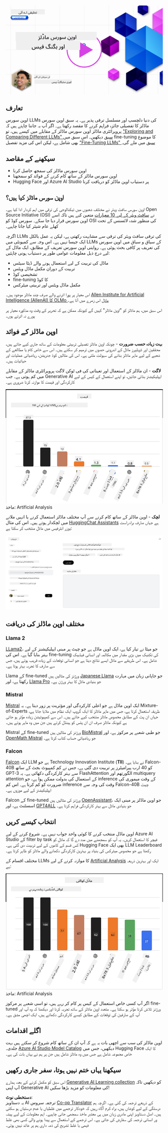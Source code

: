 <!--
CO_OP_TRANSLATOR_METADATA:
{
  "original_hash": "0bba96e53ab841d99db731892a51fab8",
  "translation_date": "2025-07-09T17:04:36+00:00",
  "source_file": "16-open-source-models/README.md",
  "language_code": "ur"
}
-->
[![Open Source Models](../../../translated_images/16-lesson-banner.6b56555e8404fda1716382db4832cecbe616ccd764de381f0af6cfd694d05f74.ur.png)](https://aka.ms/gen-ai-lesson16-gh?WT.mc_id=academic-105485-koreyst)

## تعارف

اوپن سورس LLMs کی دنیا دلچسپ اور مسلسل ترقی پذیر ہے۔ یہ سبق اوپن سورس ماڈلز کا تفصیلی جائزہ فراہم کرنے کا مقصد رکھتا ہے۔ اگر آپ یہ جاننا چاہتے ہیں کہ پروپرائٹری ماڈلز اوپن سورس ماڈلز کے مقابلے میں کیسے ہیں، تو ["Exploring and Comparing Different LLMs" سبق](../02-exploring-and-comparing-different-llms/README.md?WT.mc_id=academic-105485-koreyst) دیکھیں۔ اس سبق میں fine-tuning کا موضوع بھی شامل ہے، لیکن اس کی مزید تفصیل ["Fine-Tuning LLMs" سبق](../18-fine-tuning/README.md?WT.mc_id=academic-105485-koreyst) میں ملے گی۔

## سیکھنے کے مقاصد

- اوپن سورس ماڈلز کی سمجھ حاصل کرنا  
- اوپن سورس ماڈلز کے ساتھ کام کرنے کے فوائد کو سمجھنا  
- Hugging Face اور Azure AI Studio پر دستیاب اوپن ماڈلز کو دریافت کرنا  

## اوپن سورس ماڈلز کیا ہیں؟

اوپن سورس سافٹ ویئر نے مختلف شعبوں میں ٹیکنالوجی کی ترقی میں اہم کردار ادا کیا ہے۔ Open Source Initiative (OSI) نے [سافٹ ویئر کے لیے 10 معیارات](https://web.archive.org/web/20241126001143/https://opensource.org/osd?WT.mc_id=academic-105485-koreyst) متعین کیے ہیں تاکہ اسے اوپن سورس قرار دیا جا سکے۔ سورس کوڈ کو OSI کی منظور شدہ لائسنس کے تحت کھلے عام شیئر کیا جانا چاہیے۔

اگرچہ LLMs کی ترقی سافٹ ویئر کی ترقی سے مشابہت رکھتی ہے، لیکن یہ عمل بالکل ایک جیسا نہیں ہے۔ اس وجہ سے کمیونٹی میں LLMs کے سیاق و سباق میں اوپن سورس کی تعریف پر کافی بحث ہوئی ہے۔ روایتی اوپن سورس تعریف کے مطابق، ایک ماڈل کے لیے درج ذیل معلومات عوامی طور پر دستیاب ہونی چاہئیں:

- ماڈل کی تربیت کے لیے استعمال ہونے والے ڈیٹا سیٹس  
- تربیت کے دوران مکمل ماڈل ویٹس  
- تشخیصی کوڈ  
- fine-tuning کا کوڈ  
- مکمل ماڈل ویٹس اور تربیتی میٹرکس  

اس معیار پر پورا اترنے والے صرف چند ماڈلز موجود ہیں۔ [Allen Institute for Artificial Intelligence (AllenAI) کا OLMo ماڈل](https://huggingface.co/allenai/OLMo-7B?WT.mc_id=academic-105485-koreyst) اس زمرے میں آتا ہے۔

اس سبق میں، ہم ماڈلز کو "اوپن ماڈلز" کہیں گے کیونکہ ممکن ہے کہ تحریر کے وقت وہ مذکورہ معیار پر پورے نہ اترتے ہوں۔

## اوپن ماڈلز کے فوائد

**بہت زیادہ حسب ضرورت** - چونکہ اوپن ماڈلز تفصیلی تربیتی معلومات کے ساتھ جاری کیے جاتے ہیں، محققین اور ڈویلپرز ماڈل کے اندرونی حصوں میں ترمیم کر سکتے ہیں۔ اس سے خاص کام یا مطالعے کے شعبے کے لیے ماہر ماڈلز بنانے کی سہولت ملتی ہے۔ اس کی مثالیں کوڈ جنریشن، ریاضیاتی عملیات اور حیاتیات ہیں۔

**لاگت** - ان ماڈلز کے استعمال اور تعیناتی کی فی ٹوکن لاگت پروپرائٹری ماڈلز کے مقابلے میں کم ہوتی ہے۔ جب Generative AI ایپلیکیشنز بنائی جائیں، تو اپنے استعمال کے کیس کے لیے کارکردگی اور قیمت کا موازنہ کرنا ضروری ہے۔

![Model Cost](../../../translated_images/model-price.3f5a3e4d32ae00b465325159e1f4ebe7b5861e95117518c6bfc37fe842950687.ur.png)  
ماخذ: Artificial Analysis

**لچک** - اوپن ماڈلز کے ساتھ کام کرنے سے آپ مختلف ماڈلز استعمال کرنے یا انہیں ملانے میں لچکدار ہوتے ہیں۔ اس کی مثال [HuggingChat Assistants](https://huggingface.co/chat?WT.mc_id=academic-105485-koreyst) ہے جہاں صارف براہ راست یوزر انٹرفیس میں ماڈل منتخب کر سکتا ہے:

![Choose Model](../../../translated_images/choose-model.f095d15bbac922141591fd4fac586dc8d25e69b42abf305d441b84c238e293f2.ur.png)

## مختلف اوپن ماڈلز کی دریافت

### Llama 2

[LLama2](https://huggingface.co/meta-llama?WT.mc_id=academic-105485-koreyst)، جو میٹا نے تیار کیا ہے، ایک اوپن ماڈل ہے جو چیٹ پر مبنی ایپلیکیشنز کے لیے بہتر بنایا گیا ہے۔ اس کی fine-tuning کی تکنیک میں بڑی مقدار میں مکالمہ اور انسانی فیڈبیک شامل ہے۔ اس طریقے سے ماڈل ایسے نتائج دیتا ہے جو انسانی توقعات کے زیادہ قریب ہوتے ہیں، جس سے صارف کا تجربہ بہتر ہوتا ہے۔

Llama کے fine-tuned ورژنز کی مثالیں ہیں [Japanese Llama](https://huggingface.co/elyza/ELYZA-japanese-Llama-2-7b?WT.mc_id=academic-105485-koreyst) جو جاپانی زبان میں مہارت رکھتا ہے، اور [Llama Pro](https://huggingface.co/TencentARC/LLaMA-Pro-8B?WT.mc_id=academic-105485-koreyst) جو بنیادی ماڈل کا بہتر ورژن ہے۔

### Mistral

[Mistral](https://huggingface.co/mistralai?WT.mc_id=academic-105485-koreyst) ایک اوپن ماڈل ہے جو اعلی کارکردگی اور مؤثریت پر زور دیتا ہے۔ یہ Mixture-of-Experts طریقہ استعمال کرتا ہے، جس میں ماہر ماڈلز کا ایک گروپ ایک نظام میں ملایا جاتا ہے، جہاں ان پٹ کے مطابق مخصوص ماڈلز منتخب کیے جاتے ہیں۔ اس سے کمپیوٹیشن زیادہ مؤثر ہو جاتی ہے کیونکہ ماڈلز صرف ان ان پٹس کو ہینڈل کرتے ہیں جن میں وہ ماہر ہوتے ہیں۔

Mistral کے fine-tuned ورژنز کی مثالیں ہیں [BioMistral](https://huggingface.co/BioMistral/BioMistral-7B?text=Mon+nom+est+Thomas+et+mon+principal?WT.mc_id=academic-105485-koreyst) جو طبی شعبے پر مرکوز ہے، اور [OpenMath Mistral](https://huggingface.co/nvidia/OpenMath-Mistral-7B-v0.1-hf?WT.mc_id=academic-105485-koreyst) جو ریاضیاتی حساب کتاب کرتا ہے۔

### Falcon

[Falcon](https://huggingface.co/tiiuae?WT.mc_id=academic-105485-koreyst) ایک LLM ہے جو Technology Innovation Institute (**TII**) نے بنایا ہے۔ Falcon-40B کو 40 ارب پیرامیٹرز پر تربیت دی گئی ہے، جس نے کم کمپیوٹ بجٹ کے ساتھ GPT-3 سے بہتر کارکردگی دکھائی ہے۔ یہ FlashAttention الگورتھم اور multiquery attention کے استعمال کی بدولت ممکن ہوا ہے، جو inference کے وقت میموری کی ضرورت کو کم کرتا ہے۔ اس کم inference وقت کی وجہ سے Falcon-40B چیٹ ایپلیکیشنز کے لیے موزوں ہے۔

Falcon کے fine-tuned ورژنز کی مثالیں ہیں [OpenAssistant](https://huggingface.co/OpenAssistant/falcon-40b-sft-top1-560?WT.mc_id=academic-105485-koreyst)، جو اوپن ماڈلز پر مبنی ایک اسسٹنٹ ہے، اور [GPT4ALL](https://huggingface.co/nomic-ai/gpt4all-falcon?WT.mc_id=academic-105485-koreyst) جو بنیادی ماڈل سے بہتر کارکردگی فراہم کرتا ہے۔

## انتخاب کیسے کریں

اوپن ماڈل منتخب کرنے کا کوئی واحد جواب نہیں ہے۔ شروع کرنے کے لیے Azure AI Studio کے filter by task فیچر کا استعمال کریں۔ یہ آپ کو سمجھنے میں مدد دے گا کہ ماڈل کو کس قسم کے کاموں کے لیے تربیت دی گئی ہے۔ Hugging Face بھی ایک LLM Leaderboard رکھتا ہے جو مخصوص میٹرکس کی بنیاد پر بہترین کارکردگی دکھانے والے ماڈلز کو ظاہر کرتا ہے۔

مختلف اقسام کے LLMs کا موازنہ کرنے کے لیے [Artificial Analysis](https://artificialanalysis.ai/?WT.mc_id=academic-105485-koreyst) ایک اور بہترین ذریعہ ہے:

![Model Quality](../../../translated_images/model-quality.aaae1c22e00f7ee1cd9dc186c611ac6ca6627eabd19e5364dce9e216d25ae8a5.ur.png)  
ماخذ: Artificial Analysis

اگر آپ کسی خاص استعمال کے کیس پر کام کر رہے ہیں، تو اسی شعبے پر مرکوز fine-tuned ورژنز تلاش کرنا مؤثر ہو سکتا ہے۔ متعدد اوپن ماڈلز کے ساتھ تجربہ کرنا اور دیکھنا کہ وہ آپ اور آپ کے صارفین کی توقعات کے مطابق کیسے کارکردگی دکھاتے ہیں، ایک اچھی مشق ہے۔

## اگلے اقدامات

اوپن ماڈلز کی سب سے اچھی بات یہ ہے کہ آپ ان کے ساتھ کام شروع کر سکتے ہیں بہت جلدی۔ [Azure AI Studio Model Catalog](https://ai.azure.com?WT.mc_id=academic-105485-koreyst) دیکھیں، جس میں Hugging Face کا ایک خاص مجموعہ شامل ہے جس میں وہ ماڈلز شامل ہیں جن پر ہم نے یہاں بات کی ہے۔

## سیکھنا یہاں ختم نہیں ہوتا، سفر جاری رکھیں

اس سبق کو مکمل کرنے کے بعد، ہمارے [Generative AI Learning collection](https://aka.ms/genai-collection?WT.mc_id=academic-105485-koreyst) کو دیکھیں تاکہ آپ اپنی Generative AI کی معلومات کو مزید بڑھا سکیں!

**دستخطی نوٹ**:  
یہ دستاویز AI ترجمہ سروس [Co-op Translator](https://github.com/Azure/co-op-translator) کے ذریعے ترجمہ کی گئی ہے۔ اگرچہ ہم درستگی کے لیے کوشاں ہیں، براہ کرم آگاہ رہیں کہ خودکار ترجمے میں غلطیاں یا عدم درستیاں ہو سکتی ہیں۔ اصل دستاویز اپنی مادری زبان میں ہی معتبر ماخذ سمجھی جانی چاہیے۔ اہم معلومات کے لیے پیشہ ور انسانی ترجمہ کی سفارش کی جاتی ہے۔ اس ترجمے کے استعمال سے پیدا ہونے والی کسی بھی غلط فہمی یا غلط تشریح کی ذمہ داری ہم پر عائد نہیں ہوتی۔